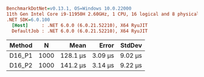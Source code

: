 ``` ini

BenchmarkDotNet=v0.13.1, OS=Windows 10.0.22000
11th Gen Intel Core i9-11950H 2.60GHz, 1 CPU, 16 logical and 8 physical cores
.NET SDK=6.0.100
  [Host]     : .NET 6.0.0 (6.0.21.52210), X64 RyuJIT
  DefaultJob : .NET 6.0.0 (6.0.21.52210), X64 RyuJIT


```
| Method |    N |     Mean |   Error |  StdDev |
|------- |----- |---------:|--------:|--------:|
| D16_P1 | 1000 | 128.1 μs | 3.09 μs | 9.02 μs |
| D16_P2 | 1000 | 141.2 μs | 3.14 μs | 9.22 μs |
